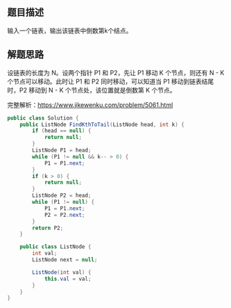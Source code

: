 ## 题目描述
输入一个链表，输出该链表中倒数第k个结点。

## 解题思路

设链表的长度为 N。设两个指针 P1 和 P2，先让 P1 移动 K 个节点，则还有 N - K 个节点可以移动。此时让 P1 和 P2 同时移动，可以知道当 P1 移动到链表结尾时，P2 移动到 N - K 个节点处，该位置就是倒数第 K 个节点。

完整解析：https://www.jikewenku.com/problem/5061.html

```java
public class Solution {
    public ListNode FindKthToTail(ListNode head, int k) {
        if (head == null) {
            return null;
        }
        ListNode P1 = head;
        while (P1 != null && k-- > 0) {
            P1 = P1.next;
        }
        if (k > 0) {
            return null;
        }
        ListNode P2 = head;
        while (P1 != null) {
            P1 = P1.next;
            P2 = P2.next;
        }
        return P2;
    }

    public class ListNode {
        int val;
        ListNode next = null;

        ListNode(int val) {
            this.val = val;
        }
    }
}
```


